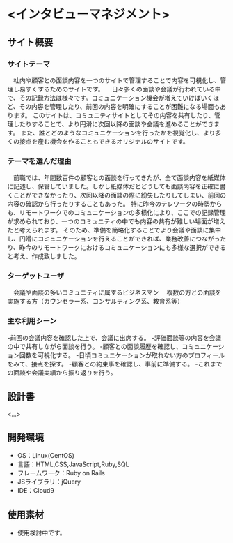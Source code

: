 # <インタビューマネジメント>

## サイト概要
### サイトテーマ
　社内や顧客との面談内容を一つのサイトで管理することで内容を可視化し、管理し易すくするためのサイトです。
　日々多くの面談や会議が行われている中で、その記録方法は様々です。コミュニケーション機会が増えていけばいくほど、その内容を管理したり、前回の内容を明確にすることが困難になる場面もあります。
このサイトは、コミュニティサイトとしてその内容を共有したり、管理したりすることで、より円滑に次回以降の面談や会議を進めることができます。
また、誰とどのようなコミュニケーションを行ったかを視覚化し、より多くの接点を産む機会を作ることもできるオリジナルのサイトです。
### テーマを選んだ理由
　前職では、年間数百件の顧客との面談を行ってきたが、全て面談内容を紙媒体に記述し、保管していました。しかし紙媒体だとどうしても面談内容を正確に書くことができなかったり、次回以降の面談の際に紛失したりしてしまい、前回の内容の確認から行ったりすることもあった。
特に昨今のテレワークの時勢からも、リモートワークでのコミュニケーションの多様化により、ここでの記録管理が求められており、一つのコミュニティの中でも内容の共有が難しい場面が増えたと考えられます。
そのため、準備を簡略化することでより会議や面談に集中し、円滑にコミュニケーションを行えることができれば、業務改善につながったり、昨今のリモートワークにおけるコミュニケーションにも多様な選択ができると考え、作成致しました。
### ターゲットユーザ
　会議や面談の多いコミュニティに属するビジネスマン
　複数の方との面談を実施する方（カウンセラー系、コンサルティング系、教育系等）

### 主な利用シーン
-前回の会議内容を確認した上で、会議に出席する。
-評価面談等の内容を会議の中で共有しながら面談を行う。
-顧客との面談履歴を確認し、コミュニケーション回数を可視化する。
-日頃コミュニケーションが取れない方のプロフィールをみて、接点を探す。
-顧客との約束事を確認し、事前に準備する。
-これまでの面談や会議実績から振り返りを行う。

## 設計書
<...>

## 開発環境
- OS：Linux(CentOS)
- 言語：HTML,CSS,JavaScript,Ruby,SQL
- フレームワーク：Ruby on Rails
- JSライブラリ：jQuery
- IDE：Cloud9

## 使用素材
- 使用検討中です。